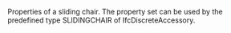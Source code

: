 Properties of a sliding chair. The property set can be used by the predefined type SLIDINGCHAIR of IfcDiscreteAccessory.
